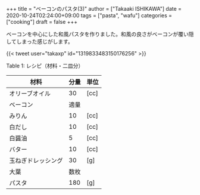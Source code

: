 +++
title = "ベーコンのパスタ(3)"
author = ["Takaaki ISHIKAWA"]
date = 2020-10-24T02:24:00+09:00
tags = ["pasta", "wafu"]
categories = ["cooking"]
draft = false
+++

ベーコンを中心にした和風パスタを作りました。和風の良さがベーコンが覆い隠してしまった感じがします。  

{{< tweet user="takaxp" id="1319833483150176256" >}}  

<div class="table-caption">
  <span class="table-number">Table 1</span>:
  レシピ（材料・二皿分）
</div>

| 材料      | 分量 | 単位 |
|---------|----|----|
| オリーブオイル | 30  | [cc] |
| ベーコン  | 適量 |      |
| みりん    | 10  | [cc] |
| 白だし    | 10  | [cc] |
| 白醤油    | 5   | [cc] |
| バター    | 10  | [cc] |
| 玉ねぎドレッシング | 30  | [g]  |
| 大葉      | 数枚 |      |
| パスタ    | 180 | [g]  |